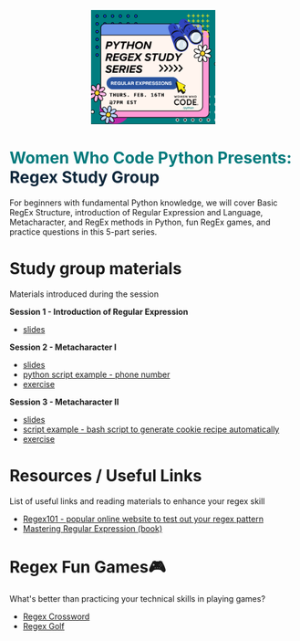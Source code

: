 <p align="center"><img height="200" src="imgs/sch_-_python_regex_series.png"></p>  

# <span style="color:#007a7c" size=12><b>Women Who Code Python Presents: </b></span><br>__<span style="color:#0f283c">Regex Study Group</span>__  


For beginners with fundamental Python knowledge, we will cover Basic RegEx Structure, introduction of Regular Expression and Language, Metacharacter, and RegEx methods in Python, fun RegEx games, and practice questions in this 5-part series.


# Study group materials  
Materials introduced during the session

__Session 1 - Introduction of Regular Expression__  
* [slides](/slides/Regex%20Workshop%20Series%20-%20Session%201.pdf)  

__Session 2 - Metacharacter I__  
* [slides](/slides/Regex%20Workshop%20Series%20-%20Session%202.pdf)  
* [python script example - phone number](/examples/ses2_regex_phone.py)  
* [exercise](/exercises/Regex%20Workshop%20Series%20-%20Session%202%20-%20practice%20exercises%20v2.pdf)  


__Session 3 - Metacharacter II__  
* [slides](/slides/Regex%20Workshop%20Series%20-%20Session%203.pdf)  
* [script example - bash script to generate cookie recipe automatically](examples/sec3_changeportion.sh)  
* [exercise](/exercises/Regex%20Workshop%20Series%20-%20Session%203%20-%20practice%20exercises.pdf)  

<!-- __Session 4 - Practice Exercise I__   -->




# Resources / Useful Links  
List of useful links and reading materials to enhance your regex skill  
* [Regex101 - popular online website to test out your regex pattern](https://regex101.com/)  
* [Mastering Regular Expression (book)](https://www.oreilly.com/library/view/mastering-regular-expressions/0596528124/)



# Regex Fun Games:video_game:  
What's better than practicing your technical skills in playing games? 
* [Regex Crossword](https://regexcrossword.com/)  
* [Regex Golf](https://alf.nu/RegexGolf?world=regex&level=r00)  
